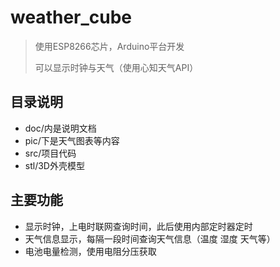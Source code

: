 # weather_cube
> 使用ESP8266芯片，Arduino平台开发
>
> 可以显示时钟与天气（使用心知天气API）



## 目录说明

* doc/内是说明文档
* pic/下是天气图表等内容
* src/项目代码
* stl/3D外壳模型



## 主要功能

* 显示时钟，上电时联网查询时间，此后使用内部定时器定时
* 天气信息显示，每隔一段时间查询天气信息（温度 湿度 天气等）
* 电池电量检测，使用电阻分压获取

